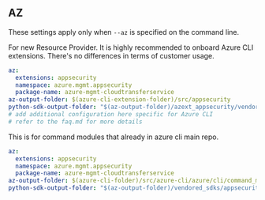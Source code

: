 ## AZ

These settings apply only when `--az` is specified on the command line.

For new Resource Provider. It is highly recommended to onboard Azure CLI extensions. There's no differences in terms of customer usage.

```yaml $(az) && $(target-mode) != 'core'
az:
  extensions: appsecurity
  namespace: azure.mgmt.appsecurity
  package-name: azure-mgmt-cloudtransferservice
az-output-folder: $(azure-cli-extension-folder)/src/appsecurity
python-sdk-output-folder: "$(az-output-folder)/azext_appsecurity/vendored_sdks/appsecurity"
# add additional configuration here specific for Azure CLI
# refer to the faq.md for more details
```

This is for command modules that already in azure cli main repo.

```yaml $(az) && $(target-mode) == 'core'
az:
  extensions: appsecurity
  namespace: azure.mgmt.appsecurity
  package-name: azure-mgmt-cloudtransferservice
az-output-folder: $(azure-cli-folder)/src/azure-cli/azure/cli/command_modules/appsecurity
python-sdk-output-folder: "$(az-output-folder)/vendored_sdks/appsecurity"
```
